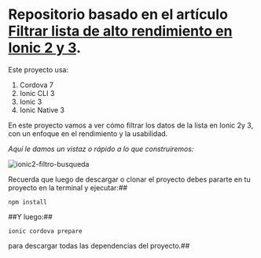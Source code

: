 # Repositorio basado en el artículo [Filtrar lista de alto rendimiento en Ionic 2 y 3](https://medium.com/williambastidasblog/filtrar-lista-de-alto-rendimiento-en-ionic-2-y-3-c0c818a633f5).

Este proyecto usa:

1. Cordova 7
1. Ionic CLI 3
1. Ionic 3
1. Ionic Native 3

En este proyecto  vamos a ver cómo filtrar los datos de la lista en Ionic 2y 3, con un enfoque en el rendimiento y la usabilidad. 

*Aquí le damos un vistaz o rápido a lo que construiremos:*

![ionic2-filtro-busqueda](https://cdn-images-1.medium.com/max/640/1*YdOVAs24kTPes5DPhxcy-g.gif)

Recuerda que luego de descargar o clonar el proyecto debes pararte en tu proyecto en la terminal y ejecutar:##

```
npm install
````
##Y luego:##

```
ionic cordova prepare
```

para descargar todas las dependencias del proyecto.##
